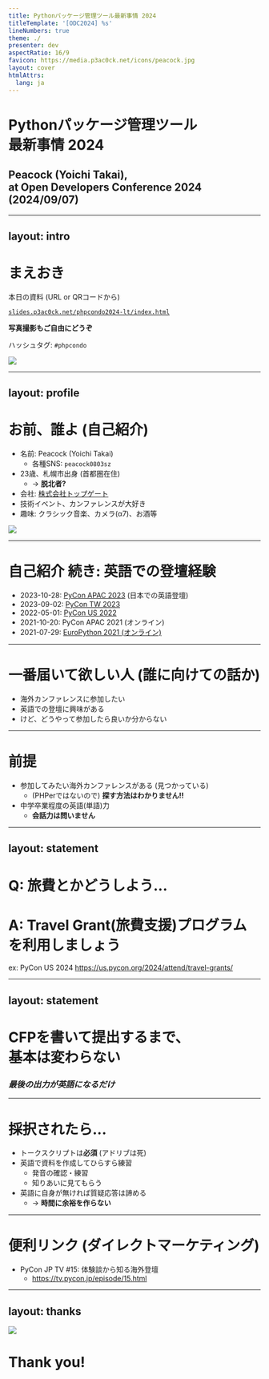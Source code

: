 ```yaml
---
title: Pythonパッケージ管理ツール最新事情 2024
titleTemplate: '[ODC2024] %s'
lineNumbers: true
theme: ./
presenter: dev
aspectRatio: 16/9
favicon: https://media.p3ac0ck.net/icons/peacock.jpg
layout: cover
htmlAttrs:
  lang: ja
---
```


# Pythonパッケージ管理ツール<br>最新事情 2024

## Peacock (Yoichi Takai), <br> at Open Developers Conference 2024 (2024/09/07)

---
layout: intro
---

# まえおき

<div class="head">
<div class="inner">

本日の資料 (URL or QRコードから)

</div>

[`slides.p3ac0ck.net/phpcondo2024-lt/index.html`](https://slides.p3ac0ck.net/phpcondo2024-lt/index.html)

</div>

<div class="box">
<div class="inner">

**写真撮影もご自由にどうぞ <twemoji-camera />**

ハッシュタグ: `#phpcondo`

</div>

<img src="/images/qrcode.svg" />
</div>

---
layout: profile
---

<div class="box">
<div class="inner">

# お前、誰よ (自己紹介)

- 名前: Peacock (Yoichi Takai)
    - 各種SNS: `peacock0803sz`
- 23歳、札幌市出身 (首都圏在住)
    - -> **脱北者?**
- 会社: [株式会社トップゲート](https://www.topgate.co.jp/)
- 技術イベント、カンファレンスが大好き
- 趣味: クラシック音楽、カメラ(α7)、お酒等

</div>
<img src="https://avatars.githubusercontent.com/u/33555487" />
</div>

---

# 自己紹介 続き: 英語での登壇経験

- 2023-10-28: [PyCon APAC 2023](https://2023-apac.pycon.jp/timetable?id=XEGZUD) (日本での英語登壇)
- 2023-09-02: [PyCon TW 2023](https://tw.pycon.org/2023/en-us/conference/talk/274)
- 2022-05-01: [PyCon US 2022](https://pycon-archive.python.org/2022/schedule/presentation/23/index.html)
- 2021-10-20: PyCon APAC 2021 (オンライン)
- 2021-07-29: [EuroPython 2021 (オンライン)](https://ep2021.europython.eu/talks/ASCmqFk-getting-started-with-statically-typed-programming-in-python-310/)

---

# 一番届いて欲しい人 (誰に向けての話か)

- 海外カンファレンスに参加したい
- 英語での登壇に興味がある
- けど、どうやって参加したら良いか分からない

---

# 前提

- 参加してみたい海外カンファレンスがある (見つかっている)
    - (PHPerではないので) **探す方法はわかりません!!**
- 中学卒業程度の英語(単語)力
    - **会話力は問いません**

---
layout: statement
---

# Q: 旅費とかどうしよう...

# A: Travel Grant(旅費支援)プログラムを利用しましょう

ex: PyCon US 2024 <https://us.pycon.org/2024/attend/travel-grants/>

---
layout: statement
---

# CFPを書いて提出するまで、<br>基本は変わらない

### *最後の出力が英語になるだけ*

---

# 採択されたら...

- トークスクリプトは**必須** (アドリブは死)
- 英語で資料を作成してひらすら練習
    - 発音の確認・練習
    - 知りあいに見てもらう
- 英語に自身が無ければ質疑応答は諦める
    - -> **時間に余裕を作らない**

---

# 便利リンク (ダイレクトマーケティング)

- PyCon JP TV #15: 体験談から知る海外登壇
    - <https://tv.pycon.jp/episode/15.html>
---
layout: thanks
---

<div class="box">
<img src="/images/qrcode.svg" />

# Thank you!

</div>

